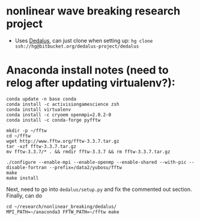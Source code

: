 # nonlinear wave breaking research project
- Uses [Dedalus](https://bitbucket.org/dedalus-project/dedalus), can just clone
  when setting up: `hg clone ssh://hg@bitbucket.org/dedalus-project/dedalus`

# Anaconda install notes (need to relog after updating virtualenv?):
```
conda update -n base conda
conda install -c activisiongamescience zsh
conda install virtualenv
conda install -c cryoem openmpi=2.0.2-0
conda install -c conda-forge pyfftw

mkdir -p ~/fftw
cd ~/fftw
wget http://www.fftw.org/fftw-3.3.7.tar.gz
tar -xzf fftw-3.3.7.tar.gz
mv fftw-3.3.7/* . && rmdir fftw-3.3.7 && rm fftw-3.3.7.tar.gz

./configure --enable-mpi --enable-openmp --enable-shared --with-pic --disable-fortran --prefix=/data2/yubosu/fftw
make
make install
```

Next, need to go into `dedalus/setup.py` and fix the commented out section. Finally, can do
```
cd ~/research/nonlinear_breaking/dedalus/
MPI_PATH=~/anaconda3 FFTW_PATH=~/fftw make
```

